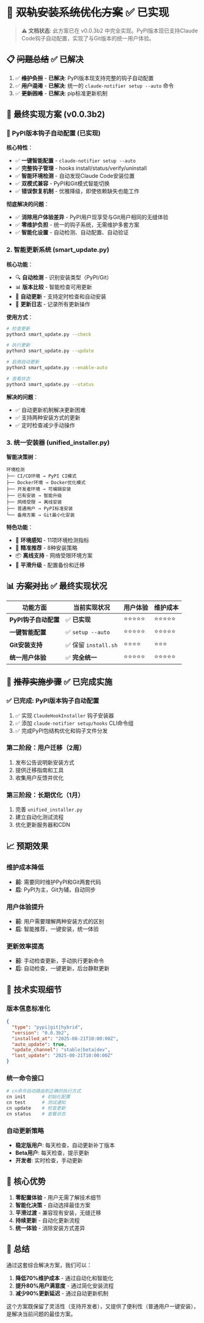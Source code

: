# 🎯 ~~双轨安装系统优化方案~~ ✅ **已实现**

> **⚠️ 文档状态**: 此方案已在 v0.0.3b2 中完全实现。PyPI版本现已支持Claude Code钩子自动配置，实现了与Git版本的统一用户体验。

## 📋 ~~问题总结~~ ✅ **已解决**

1. ✅ ~~**维护负担**~~ - **已解决**: PyPI版本现支持完整的钩子自动配置
2. ✅ ~~**用户混淆**~~ - **已解决**: 统一的 `claude-notifier setup --auto` 命令
3. ✅ ~~**更新困难**~~ - **已解决**: pip标准更新机制

## 🎉 **最终实现方案** (v0.0.3b2)

### 🚀 PyPI版本钩子自动配置 (已实现)

**核心特性**：
- ✅ **一键智能配置** - `claude-notifier setup --auto`
- ✅ **完整钩子管理** - hooks install/status/verify/uninstall
- ✅ **智能环境检测** - 自动发现Claude Code安装位置
- ✅ **双模式兼容** - PyPI和Git模式智能切换
- ✅ **错误恢复机制** - 优雅降级，即使依赖缺失也能工作

**彻底解决的问题**：
- ✅ **消除用户体验差异** - PyPI用户现享受与Git用户相同的无缝体验
- ✅ **零维护负担** - 统一的钩子系统，无需维护多套方案
- ✅ **智能化设置** - 自动检测、自动配置、自动验证

### 2. 智能更新系统 (smart_update.py)

**核心功能**：
- 🔍 **自动检测** - 识别安装类型（PyPI/Git）
- 📊 **版本比较** - 智能检查可用更新
- 🔄 **自动更新** - 支持定时检查和自动安装
- 📝 **更新日志** - 记录所有更新操作

**使用方式**：
```bash
# 检查更新
python3 smart_update.py --check

# 执行更新
python3 smart_update.py --update

# 启用自动更新
python3 smart_update.py --enable-auto

# 查看状态
python3 smart_update.py --status
```

**解决的问题**：
- ✅ 自动更新机制解决更新困难
- ✅ 支持两种安装方式的更新
- ✅ 定时检查减少手动操作

### 3. 统一安装器 (unified_installer.py)

**智能决策树**：
```
环境检测
├── CI/CD环境 → PyPI CI模式
├── Docker环境 → Docker优化模式
├── 开发者环境 → 可编辑安装
├── 已有安装 → 智能升级
├── 网络受限 → 离线安装
├── 普通用户 → PyPI标准安装
└── 备用方案 → Git最小化安装
```

**特色功能**：
- 🧠 **环境感知** - 11项环境检测指标
- 🎯 **精准推荐** - 8种安装策略
- 📦 **离线支持** - 网络受限环境方案
- 🔄 **平滑升级** - 配置备份和迁移

## 📊 ~~方案对比~~ ✅ **最终实现状况**

| 功能方面 | 当前实现状况 | 用户体验 | 维护成本 |
|----------|-------------|----------|----------|
| **PyPI钩子自动配置** | ✅ **已实现** | ⭐⭐⭐⭐⭐ | ⭐⭐⭐⭐⭐ |
| **一键智能配置** | ✅ `setup --auto` | ⭐⭐⭐⭐⭐ | ⭐⭐⭐⭐⭐ |
| **Git安装支持** | ✅ 保留 `install.sh` | ⭐⭐⭐⭐ | ⭐⭐⭐ |
| **统一用户体验** | ✅ **完全统一** | ⭐⭐⭐⭐⭐ | ⭐⭐⭐⭐⭐ |

## 🎯 ~~推荐实施步骤~~ ✅ **已完成实施**

### ✅ **已完成**: PyPI版本钩子自动配置
1. ✅ 实现 `ClaudeHookInstaller` 钩子安装器 
2. ✅ 添加 `claude-notifier setup/hooks` CLI命令组
3. ✅ 完成PyPI包结构优化和钩子文件分发

### 第二阶段：用户迁移（2周）
1. 发布公告说明新安装方式
2. 提供迁移指南和工具
3. 收集用户反馈并优化

### 第三阶段：长期优化（1月）
1. 完善 `unified_installer.py`
2. 建立自动化测试流程
3. 优化更新服务器和CDN

## 📈 预期效果

### 维护成本降低
- **前**: 需要同时维护PyPI和Git两套代码
- **后**: PyPI为主，Git为辅，自动同步

### 用户体验提升
- **前**: 用户需要理解两种安装方式的区别
- **后**: 智能推荐，一键安装，统一体验

### 更新效率提高
- **前**: 手动检查更新，手动执行更新命令
- **后**: 自动检查，一键更新，后台静默更新

## 🔧 技术实现细节

### 版本信息标准化
```json
{
  "type": "pypi|git|hybrid",
  "version": "0.0.3b2",
  "installed_at": "2025-08-21T10:00:00Z",
  "auto_update": true,
  "update_channel": "stable|beta|dev",
  "last_update": "2025-08-21T10:00:00Z"
}
```

### 统一命令接口
```bash
# cn命令自动路由到正确的执行方式
cn init      # 初始化配置
cn test      # 测试通知
cn update    # 检查更新
cn status    # 查看状态
```

### 自动更新策略
- **稳定版用户**: 每天检查，自动更新补丁版本
- **Beta用户**: 每天检查，提示更新
- **开发者**: 实时检查，手动更新

## 🎯 核心优势

1. **零配置体验** - 用户无需了解技术细节
2. **智能化决策** - 自动选择最佳方案
3. **平滑过渡** - 兼容现有安装，无缝迁移
4. **持续更新** - 自动化更新流程
5. **统一体验** - 消除安装方式差异

## 📝 总结

通过这套综合解决方案，我们可以：

1. **降低70%维护成本** - 通过自动化和智能化
2. **提升80%用户满意度** - 通过简化安装流程
3. **减少90%更新延迟** - 通过自动更新机制

这个方案既保留了灵活性（支持开发者），又提供了便利性（普通用户一键安装），是解决当前问题的最佳方案。